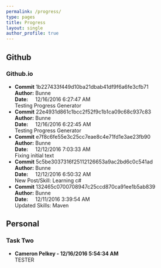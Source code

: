 ```yaml
---
permalink: /progress/
type: pages
title: Progress
layout: single
author_profile: true
---
```


## Github

### Github.io

- **Commit** 1b227433f449d10ba21dbab41df9f6a6fe3cfb71<br/>
**Author:** Bunne<br/>
**Date:**&nbsp;&nbsp;&nbsp;&nbsp; 12/16/2016 6:27:47 AM<br/>
Testing Progress Generator
- **Commit** 22e4931d861c1bcc2f52f9c1b1ca09c68c937c83<br/>
**Author:** Bunne<br/>
**Date:**&nbsp;&nbsp;&nbsp;&nbsp; 12/16/2016 6:22:45 AM<br/>
Testing Progress Generator
- **Commit** e7f8c6fe55e3c25cc7eae8c4e71fd1e3ae23fb90<br/>
**Author:** Bunne<br/>
**Date:**&nbsp;&nbsp;&nbsp;&nbsp; 12/12/2016 7:03:33 AM<br/>
Fixing initial text
- **Commit** 5c5be3037316f25112126653a9ac2bd6c0c541ad<br/>
**Author:** Bunne<br/>
**Date:**&nbsp;&nbsp;&nbsp;&nbsp; 12/12/2016 6:50:32 AM<br/>
New Post/Skill: Learning c#
- **Commit** 132465c0700708947c25ccd870ca91ee1b5ab839<br/>
**Author:** Bunne<br/>
**Date:**&nbsp;&nbsp;&nbsp;&nbsp; 12/11/2016 3:39:54 AM<br/>
Updated Skills: Maven


## Personal

### Task Two

* **Cameron Pelkey - 12/16/2016 5:54:34 AM**<br/>
TESTER 
